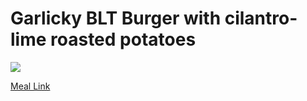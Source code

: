 # Garlicky BLT Burger with cilantro-lime roasted potatoes
![](https://homechef.imgix.net/https%3A%2F%2Fasset.homechef.com%2Fuploads%2Fmeal%2Fplated%2F24867%2F443473.002.01GarlickyBltBurger_Ecomm_1_of_1_.jpg?ixlib=rails-1.1.0&w=600&auto=format&s=efd3f433456c2c2745df564592c393c4)

[Meal Link](https://www.homechef.com/meals/garlicky-blt-burger-07a7ed6c-2f48-4b7b-9014-4024f872e88b)
